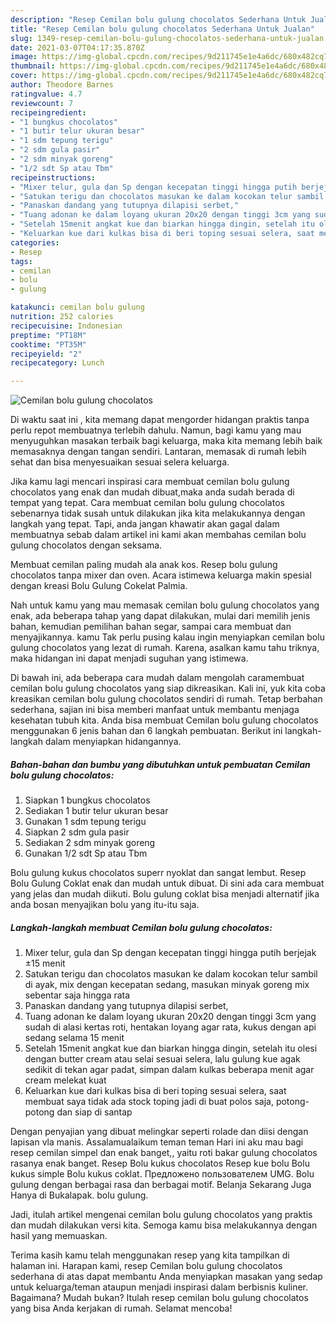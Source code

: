 ```yaml
---
description: "Resep Cemilan bolu gulung chocolatos Sederhana Untuk Jualan"
title: "Resep Cemilan bolu gulung chocolatos Sederhana Untuk Jualan"
slug: 1349-resep-cemilan-bolu-gulung-chocolatos-sederhana-untuk-jualan
date: 2021-03-07T04:17:35.870Z
image: https://img-global.cpcdn.com/recipes/9d211745e1e4a6dc/680x482cq70/cemilan-bolu-gulung-chocolatos-foto-resep-utama.jpg
thumbnail: https://img-global.cpcdn.com/recipes/9d211745e1e4a6dc/680x482cq70/cemilan-bolu-gulung-chocolatos-foto-resep-utama.jpg
cover: https://img-global.cpcdn.com/recipes/9d211745e1e4a6dc/680x482cq70/cemilan-bolu-gulung-chocolatos-foto-resep-utama.jpg
author: Theodore Barnes
ratingvalue: 4.7
reviewcount: 7
recipeingredient:
- "1 bungkus chocolatos"
- "1 butir telur ukuran besar"
- "1 sdm tepung terigu"
- "2 sdm gula pasir"
- "2 sdm minyak goreng"
- "1/2 sdt Sp atau Tbm"
recipeinstructions:
- "Mixer telur, gula dan Sp dengan kecepatan tinggi hingga putih berjejak ±15 menit"
- "Satukan terigu dan chocolatos masukan ke dalam kocokan telur sambil di ayak, mix dengan kecepatan sedang, masukan minyak goreng mix sebentar saja hingga rata"
- "Panaskan dandang yang tutupnya dilapisi serbet,"
- "Tuang adonan ke dalam loyang ukuran 20x20 dengan tinggi 3cm yang sudah di alasi kertas roti, hentakan loyang agar rata, kukus dengan api sedang selama 15 menit"
- "Setelah 15menit angkat kue dan biarkan hingga dingin, setelah itu olesi dengan butter cream atau selai sesuai selera, lalu gulung kue agak sedikit di tekan agar padat, simpan dalam kulkas beberapa menit agar cream melekat kuat"
- "Keluarkan kue dari kulkas bisa di beri toping sesuai selera, saat membuat saya tidak ada stock toping jadi di buat polos saja, potong-potong dan siap di santap"
categories:
- Resep
tags:
- cemilan
- bolu
- gulung

katakunci: cemilan bolu gulung 
nutrition: 252 calories
recipecuisine: Indonesian
preptime: "PT18M"
cooktime: "PT35M"
recipeyield: "2"
recipecategory: Lunch

---
```



![Cemilan bolu gulung chocolatos](https://img-global.cpcdn.com/recipes/9d211745e1e4a6dc/680x482cq70/cemilan-bolu-gulung-chocolatos-foto-resep-utama.jpg)

Di waktu  saat ini , kita memang dapat mengorder hidangan praktis tanpa perlu repot membuatnya terlebih dahulu. Namun, bagi kamu yang mau menyuguhkan masakan terbaik bagi keluarga, maka kita memang lebih baik memasaknya dengan tangan sendiri. Lantaran, memasak di rumah lebih sehat dan bisa menyesuaikan sesuai selera keluarga.

Jika kamu lagi mencari inspirasi cara membuat cemilan bolu gulung chocolatos yang enak dan mudah dibuat,maka anda sudah berada di tempat yang tepat. Cara membuat cemilan bolu gulung chocolatos  sebenarnya tidak susah untuk dilakukan jika kita melakukannya dengan langkah yang tepat. Tapi, anda jangan khawatir akan gagal dalam membuatnya 
sebab dalam artikel ini kami akan membahas cemilan bolu gulung chocolatos dengan seksama.  

Membuat cemilan paling mudah ala anak kos. Resep bolu gulung chocolatos tanpa mixer dan oven. Acara istimewa keluarga makin spesial dengan kreasi Bolu Gulung Cokelat Palmia.

Nah untuk kamu yang mau memasak cemilan bolu gulung chocolatos yang enak, ada beberapa tahap yang dapat dilakukan, mulai dari memilih jenis bahan, kemudian pemilihan bahan segar, sampai cara membuat dan menyajikannya. kamu Tak perlu pusing kalau ingin menyiapkan cemilan bolu gulung chocolatos yang lezat di rumah. Karena, asalkan kamu  tahu triknya, maka hidangan ini dapat menjadi suguhan yang istimewa.

Di bawah ini, ada beberapa cara mudah dalam mengolah caramembuat cemilan bolu gulung chocolatos yang siap dikreasikan. Kali ini, yuk kita coba kreasikan cemilan bolu gulung chocolatos sendiri di rumah. Tetap berbahan sederhana, sajian ini bisa memberi manfaat untuk membantu menjaga kesehatan tubuh kita. Anda bisa membuat Cemilan bolu gulung chocolatos menggunakan 6 jenis bahan dan 6 langkah pembuatan. Berikut ini langkah-langkah dalam menyiapkan hidangannya.

<!--inarticleads1-->

##### Bahan-bahan dan bumbu yang dibutuhkan untuk pembuatan Cemilan bolu gulung chocolatos:

1. Siapkan 1 bungkus chocolatos
1. Sediakan 1 butir telur ukuran besar
1. Gunakan 1 sdm tepung terigu
1. Siapkan 2 sdm gula pasir
1. Sediakan 2 sdm minyak goreng
1. Gunakan 1/2 sdt Sp atau Tbm


Bolu gulung kukus chocolatos superr nyoklat dan sangat lembut. Resep Bolu Gulung Coklat enak dan mudah untuk dibuat. Di sini ada cara membuat yang jelas dan mudah diikuti. Bolu gulung coklat bisa menjadi alternatif jika anda bosan menyajikan bolu yang itu-itu saja. 

<!--inarticleads2-->

##### Langkah-langkah membuat Cemilan bolu gulung chocolatos:

1. Mixer telur, gula dan Sp dengan kecepatan tinggi hingga putih berjejak ±15 menit
1. Satukan terigu dan chocolatos masukan ke dalam kocokan telur sambil di ayak, mix dengan kecepatan sedang, masukan minyak goreng mix sebentar saja hingga rata
1. Panaskan dandang yang tutupnya dilapisi serbet,
1. Tuang adonan ke dalam loyang ukuran 20x20 dengan tinggi 3cm yang sudah di alasi kertas roti, hentakan loyang agar rata, kukus dengan api sedang selama 15 menit
1. Setelah 15menit angkat kue dan biarkan hingga dingin, setelah itu olesi dengan butter cream atau selai sesuai selera, lalu gulung kue agak sedikit di tekan agar padat, simpan dalam kulkas beberapa menit agar cream melekat kuat
1. Keluarkan kue dari kulkas bisa di beri toping sesuai selera, saat membuat saya tidak ada stock toping jadi di buat polos saja, potong-potong dan siap di santap


Dengan penyajian yang dibuat melingkar seperti rolade dan diisi dengan lapisan vla manis. Assalamualaikum teman teman Hari ini aku mau bagi resep cemilan simpel dan enak banget,, yaitu roti bakar gulung chocolatos rasanya enak banget. Resep Bolu kukus chocolatos Resep kue bolu Bolu kukus simple Bolu kukus coklat. Предложено пользователем UMG. Bolu gulung dengan berbagai rasa dan berbagai motif. Belanja Sekarang Juga Hanya di Bukalapak. bolu gulung. 

Jadi, itulah artikel mengenai  cemilan bolu gulung chocolatos  yang praktis dan mudah dilakukan versi kita. Semoga kamu bisa melakukannya dengan hasil yang memuaskan. 

Terima kasih kamu telah menggunakan resep yang kita tampilkan di halaman ini. Harapan kami, resep  Cemilan bolu gulung chocolatos sederhana di atas dapat membantu Anda menyiapkan masakan yang sedap untuk keluarga/teman ataupun menjadi inspirasi dalam berbisnis kuliner. Bagaimana? Mudah bukan? Itulah resep cemilan bolu gulung chocolatos yang bisa Anda kerjakan di rumah. Selamat mencoba!

